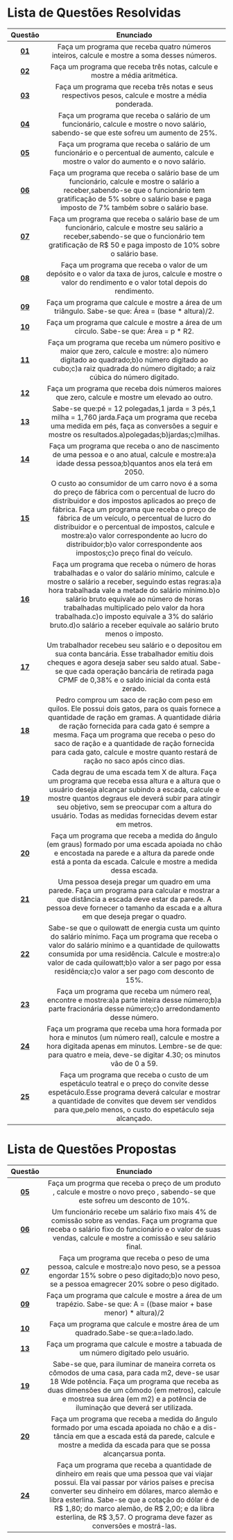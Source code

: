 #    Lista de Questões Resolvidas 

Questão | Enunciado
:--------: | :-----------:
[**01**](https://github.com/GustavoHenrique07/DisciplinaPOO2023.2/tree/main/Lista01/Resolvidas/Q01R/src/br/edu/principal/Principal.java) | Faça um programa que receba quatro números inteiros, calcule e mostre a soma desses números.
[**02**](https://github.com/GustavoHenrique07/DisciplinaPOO2023.2/tree/main/Lista01/Resolvidas/Q02R/src/br/edu/principal/Principal.java) | Faça um programa que receba três notas, calcule e mostre a média aritmética.
[**03**](https://github.com/GustavoHenrique07/DisciplinaPOO2023.2/tree/main/Lista01/Resolvidas/Q03R/src/br/edu/principal/Principal.java) | Faça um programa que receba três notas e seus respectivos pesos, calcule e mostre a média ponderada.
[**04**](https://github.com/GustavoHenrique07/DisciplinaPOO2023.2/tree/main/Lista01/Resolvidas/Q04R/src/br/edu/principal/Principal.java) | Faça um programa que receba o salário de um funcionário, calcule e mostre o novo salário, sabendo-se que este sofreu um aumento de 25%.
[**05**](https://github.com/GustavoHenrique07/DisciplinaPOO2023.2/tree/main/Lista01/Resolvidas/Q05R/src/br/edu/principal/Principal.java) | Faça um programa que receba o salário de um funcionário e o percentual de aumento, calcule e mostre o valor do aumento e o novo salário.
[**06**](https://github.com/GustavoHenrique07/DisciplinaPOO2023.2/tree/main/Lista01/Resolvidas/Q06R/src/br/edu/principal/Principal.java) | Faça um programa que receba o salário base de um funcionário, calcule e mostre o salário a receber,sabendo-se que o funcionário tem gratificação de 5% sobre o salário base e paga imposto de 7% também sobre o salário base.
[**07**](https://github.com/GustavoHenrique07/DisciplinaPOO2023.2/tree/main/Lista01/Resolvidas/Q07R/src/br/edu/principal/Principal.java) | Faça um programa que receba o salário base de um funcionário, calcule e mostre seu salário a receber,sabendo-se que o funcionário tem gratificação de R$ 50 e paga imposto de 10% sobre o salário base.
[**08**](https://github.com/GustavoHenrique07/DisciplinaPOO2023.2/tree/main/Lista01/Resolvidas/Q08R/src/br/edu/principal/Principal.java) | Faça um programa que receba o valor de um depósito e o valor da taxa de juros, calcule e mostre o valor do rendimento e o valor total depois do rendimento.
[**09**](https://github.com/GustavoHenrique07/DisciplinaPOO2023.2/tree/main/Lista01/Resolvidas/Q09R/src/br/edu/principal/Principal.java) | Faça um programa que calcule e mostre a área de um triângulo. Sabe-se que: Área = (base * altura)/2.
[**10**](https://github.com/GustavoHenrique07/DisciplinaPOO2023.2/tree/main/Lista01/Resolvidas/Q10R) | Faça um programa que calcule e mostre a área de um círculo. Sabe-se que: Área = p * R2.
[**11**](https://github.com/GustavoHenrique07/DisciplinaPOO2023.2/tree/main/Lista01/Resolvidas/Q11R/src/br/edu/principal/Principal.java) | Faça um programa que receba um número positivo e maior que zero, calcule e mostre: a)o número digitado ao quadrado;b)o número digitado ao cubo;c)a raiz quadrada do número digitado; a raiz cúbica do número digitado.
[**12**](https://github.com/GustavoHenrique07/DisciplinaPOO2023.2/tree/main/Lista01/Resolvidas/Q12R/src/br/edu/principal/Principal.java) | Faça um programa que receba dois números maiores que zero, calcule e mostre um elevado ao outro.
[**13**](https://github.com/GustavoHenrique07/DisciplinaPOO2023.2/tree/main/Lista01/Resolvidas/Q13R/src/br/edu/principal/Principal.java) | Sabe-se que:pé = 12 polegadas,1 jarda = 3 pés,1 milha = 1,760 jarda.Faça um programa que receba uma medida em pés, faça as conversões a seguir e mostre os resultados.a)polegadas;b)jardas;c)milhas. 
[**14**](https://github.com/GustavoHenrique07/DisciplinaPOO2023.2/tree/main/Lista01/Resolvidas/Q14R/src/br/edu/principal/Principal.java) | Faça um programa que receba o ano de nascimento de uma pessoa e o ano atual, calcule e mostre:a)a idade dessa pessoa;b)quantos anos ela terá em 2050.
[**15**](https://github.com/GustavoHenrique07/DisciplinaPOO2023.2/tree/main/Lista01/Resolvidas/Q15R/src/br/edu/principal/Principal.java) | O custo ao consumidor de um carro novo é a soma do preço de fábrica com o percentual de lucro do distribuidor e dos impostos aplicados ao preço de fábrica. Faça um programa que receba o preço de fábrica de um veículo, o percentual de lucro do distribuidor e o percentual de impostos, calcule e mostre:a)o valor correspondente ao lucro do distribuidor;b)o valor correspondente aos impostos;c)o preço final do veículo.
[**16**](https://github.com/GustavoHenrique07/DisciplinaPOO2023.2/tree/main/Lista01/Resolvidas/Q16R/src/br/edu/principal/Principal.java) | Faça um programa que receba o número de horas trabalhadas e o valor do salário mínimo, calcule e mostre o salário a receber, seguindo estas regras:a)a hora trabalhada vale a metade do salário mínimo.b)o salário bruto equivale ao número de horas trabalhadas multiplicado pelo valor da hora trabalhada.c)o imposto equivale a 3% do salário bruto.d)o salário a receber equivale ao salário bruto menos o imposto.
[**17**](https://github.com/GustavoHenrique07/DisciplinaPOO2023.2/tree/main/Lista01/Resolvidas/Q17R/src/br/edu/principal/Principal.java) | Um trabalhador recebeu seu salário e o depositou em sua conta bancária. Esse trabalhador emitiu dois cheques e agora deseja saber seu saldo atual. Sabe-se que cada operação bancária de retirada paga CPMF de 0,38% e o saldo inicial da conta está zerado.
[**18**](https://github.com/GustavoHenrique07/DisciplinaPOO2023.2/tree/main/Lista01/Resolvidas/Q18R/src/br/edu/principal/Principal.java) | Pedro comprou um saco de ração com peso em quilos. Ele possui dois gatos, para os quais fornece a quantidade de ração em gramas. A quantidade diária de ração fornecida para cada gato é sempre a mesma. Faça um programa que receba o peso do saco de ração e a quantidade de ração fornecida para cada gato, calcule e mostre quanto restará de ração no saco após cinco dias.
[**19**](https://github.com/GustavoHenrique07/DisciplinaPOO2023.2/tree/main/Lista01/Resolvidas/Q19R/src/br/edu/principal/Principal.java) | Cada degrau de uma escada tem X de altura. Faça um programa que receba essa altura e a altura que o usuário deseja alcançar subindo a escada, calcule e mostre quantos degraus ele deverá subir para atingir seu objetivo, sem se preocupar com a altura do usuário. Todas as medidas fornecidas devem estar em metros.
[**20**](https://github.com/GustavoHenrique07/DisciplinaPOO2023.2/tree/main/Lista01/Resolvidas/Q20R/src/br/edu/principal/Principal.java) | Faça um programa que receba a medida do ângulo (em graus) formado por uma escada apoiada no chão e encostada na parede e a altura da parede onde está a ponta da escada. Calcule e mostre a medida dessa escada.
[**21**](https://github.com/GustavoHenrique07/DisciplinaPOO2023.2/tree/main/Lista01/Resolvidas/Q21R/src/br/edu/principal/Principal.java) |  Uma pessoa deseja pregar um quadro em uma parede. Faça um programa para calcular e mostrar a que distância a escada deve estar da parede. A pessoa deve fornecer o tamanho da escada e a altura em que deseja pregar o quadro.
[**22**](https://github.com/GustavoHenrique07/DisciplinaPOO2023.2/tree/main/Lista01/Resolvidas/Q22R/src/br/edu/principal/Principal.java) | Sabe-se que o quilowatt de energia custa um quinto do salário mínimo. Faça um programa que receba o valor do salário mínimo e a quantidade de quilowatts consumida por uma residência. Calcule e mostre:a)o valor de cada quilowatt;b)o valor a ser pago por essa residência;c)o valor a ser pago com desconto de 15%.
[**23**](https://github.com/GustavoHenrique07/DisciplinaPOO2023.2/tree/main/Lista01/Resolvidas/Q23R/src/br/edu/principal/Principal.java) | Faça um programa que receba um número real, encontre e mostre:a)a parte inteira desse número;b)a parte fracionária desse número;c)o arredondamento desse número.
[**24**](https://github.com/GustavoHenrique07/DisciplinaPOO2023.2/tree/main/Lista01/Resolvidas/Q24R/src/br/edu/principal/Principal.java) | Faça um programa que receba uma hora formada por hora e minutos (um número real), calcule e mostre a hora digitada apenas em minutos. Lembre-se de que: para quatro e meia, deve-se digitar 4.30; os minutos vão de 0 a 59.
[**25**](https://github.com/GustavoHenrique07/DisciplinaPOO2023.2/tree/main/Lista01/Resolvidas/Q25R/src/br/edu/principal/Principal.java) | Faça um programa que receba o custo de um espetáculo teatral e o preço do convite desse espetáculo.Esse programa deverá calcular e mostrar a quantidade de convites que devem ser vendidos para que,pelo menos, o custo do espetáculo seja alcançado.

#  Lista de Questões Propostas

Questão | Enunciado
:-----: | :-------:
[**05**](https://github.com/GustavoHenrique07/DisciplinaPOO2023.2/tree/main/Lista01/Propostas/Q05P/src/br/edu/principal/Principal.java) | Faça um progrma que receba o preço de um produto , calcule e mostre o novo preço , sabendo-se que este sofreu um desconto de 10%.
[**06**](https://github.com/GustavoHenrique07/DisciplinaPOO2023.2/tree/main/Lista01/Propostas/Q06P/src/br/edu/principal/Principal.java) | Um funcionário recebe um salário fixo mais 4% de comissão sobre as vendas. Faça um programa que receba o salário fixo do funcionário e o valor de suas vendas, calcule e mostre a comissão e seu salário final.
[**07**](https://github.com/GustavoHenrique07/DisciplinaPOO2023.2/tree/main/Lista01/Propostas/Q07P/src/br/edu/principal/Principal.java) | Faça um programa que receba o peso de uma pessoa, calcule e mostre:a)o novo peso, se a pessoa engordar 15% sobre o peso digitado;b)o novo peso, se a pessoa emagrecer 20% sobre o peso digitado.
[**09**](https://github.com/GustavoHenrique07/DisciplinaPOO2023.2/tree/main/Lista01/Propostas/Q09P/src/br/edu/principal/Principal.java) | Faça um programa que calcule e mostre a área de um trapézio. Sabe-se que: A = ((base maior + base menor) * altura)/2
[**10**](https://github.com/GustavoHenrique07/DisciplinaPOO2023.2/tree/main/Lista01/Propostas/Q10P/src/br/edu/principal/Principal.java) | Faça um programa que calcule e mostre área de um quadrado.Sabe-se que:a=lado.lado.
[**13**](https://github.com/GustavoHenrique07/DisciplinaPOO2023.2/tree/main/Lista01/Propostas/Q13P/src/br/edu/principal/Principal.java) | Faça um programa que calcule e mostre a tabuada de um número digitado pelo usuário.
[**19**](https://github.com/GustavoHenrique07/DisciplinaPOO2023.2/tree/main/Lista01/Propostas/Q19P/src/br/edu/principal/Principal.java) | Sabe-se que, para iluminar de maneira correta os cômodos de uma casa, para cada m2, deve-se usar 18 Wde potência. Faça um programa que receba as duas dimensões de um cômodo (em metros), calcule e mostrea sua área (em m2) e a potência de iluminação que deverá ser utilizada.
[**20**](https://github.com/GustavoHenrique07/DisciplinaPOO2023.2/tree/main/Lista01/Propostas/Q20P/src/br/edu/principal/Principal.java) | Faça um programa que receba a medida do ângulo formado por uma escada apoiada no chão e a dis-tância em que a escada está da parede, calcule e mostre a medida da escada para que se possa alcançarsua ponta.
[**24**](https://github.com/GustavoHenrique07/DisciplinaPOO2023.2/tree/main/Lista01/Propostas/Q24P/src/br/edu/principal/Principal.java) | Faça um programa que receba a quantidade de dinheiro em reais que uma pessoa que vai viajar possui. Ela vai passar por vários países e precisa converter seu dinheiro em dólares, marco alemão e libra esterlina. Sabe-se que a cotação do dólar é de R$ 1,80; do marco alemão, de R$ 2,00; e da libra esterlina, de R$ 3,57. O programa deve fazer as conversões e mostrá-las.

